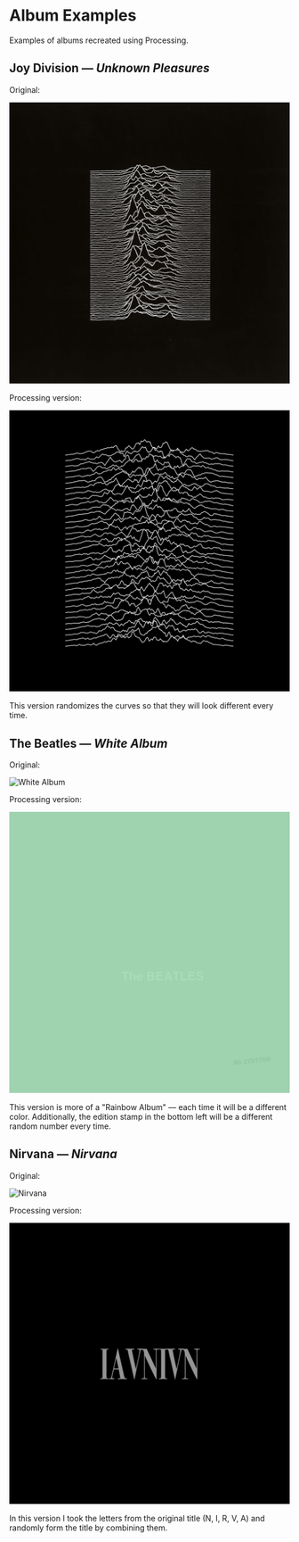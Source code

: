 Album Examples
===============

Examples of albums recreated using Processing.


Joy Division — _Unknown Pleasures_
------------------------------------

Original:

![Unknown Pleasures](unknown_pleasures/unknown_pleasures.jpg)

Processing version:

![Unknown Pleasures](unknown_pleasures/unknown_pleasures-sketch.png)

This version randomizes the curves so that they will look different every time.

The Beatles — _White Album_
------------------------------------

Original:

![White Album](white_album/white_album.jpg)

Processing version:

![White Album](white_album/white_album-sketch.png)

This version is more of a "Rainbow Album" — each time it will be a different color. Additionally, the edition stamp in the bottom left will be a different random number every time.



Nirvana — _Nirvana_
------------------------------------

Original:

![Nirvana](nirvana/nirvana.jpg)

Processing version:

![Nirvana](nirvana/nirvana-sketch.png)

In this version I took the letters from the original title (N, I, R, V, A) and randomly form the title by combining them.

